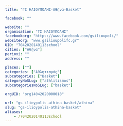```yaml
---
title: "ΓΣ ΗΛΙΟΥΠΟΛΗΣ-Αθήνα-Basket"

facebook: ""

website: ""
organisation: "ΓΣ ΗΛΙΟΥΠΟΛΗΣ"
facebookorg: "https://www.facebook.com/gsilioupoli/"
websiteorg: "www.gsilioupolifc.gr"
UID: "7042020140113school"
cities: ["Αθήνα"]
perioxi: ""
address: ""

places: [""]
categories: ["Αθλητισμός"]
subcategories: ["Basket"]
categoryNoSLug: ["athlitismos"]
subcategoriesNoSLug: ["basket"]

orgUID: "org14042020000018"

url: "gs-ilioypolis-athina-basket/athina"
slug: "gs-ilioypolis-athina-basket"
aliases:
    - /7042020140113school
---
```





